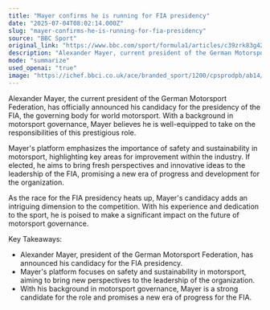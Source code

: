 ```yaml
---
title: "Mayer confirms he is running for FIA presidency"
date: "2025-07-04T08:02:14.000Z"
slug: "mayer-confirms-he-is-running-for-fia-presidency"
source: "BBC Sport"
original_link: "https://www.bbc.com/sport/formula1/articles/c39zrk83g42o"
description: "Alexander Mayer, current president of the German Motorsport Federation, has thrown his hat into the ring for the FIA presidency, emphasizing safety and sustainability in motorsport. With a background in motorsport governance, Mayer aims to bring fresh perspectives and innovative ideas to the leadership of the organization. His candidacy adds an intriguing dimension to the race for the FIA presidency, promising a new era of progress and development for the world of motorsport governance."
mode: "summarize"
used_openai: "true"
image: "https://ichef.bbci.co.uk/ace/branded_sport/1200/cpsprodpb/ab14/live/7eb68b10-ad86-11ef-9f62-6112282576ba.jpg"
---
```


Alexander Mayer, the current president of the German Motorsport Federation, has officially announced his candidacy for the presidency of the FIA, the governing body for world motorsport. With a background in motorsport governance, Mayer believes he is well-equipped to take on the responsibilities of this prestigious role.

Mayer's platform emphasizes the importance of safety and sustainability in motorsport, highlighting key areas for improvement within the industry. If elected, he aims to bring fresh perspectives and innovative ideas to the leadership of the FIA, promising a new era of progress and development for the organization.

As the race for the FIA presidency heats up, Mayer's candidacy adds an intriguing dimension to the competition. With his experience and dedication to the sport, he is poised to make a significant impact on the future of motorsport governance.

Key Takeaways:
- Alexander Mayer, president of the German Motorsport Federation, has announced his candidacy for the FIA presidency.
- Mayer's platform focuses on safety and sustainability in motorsport, aiming to bring new perspectives to the leadership of the organization.
- With his background in motorsport governance, Mayer is a strong candidate for the role and promises a new era of progress for the FIA.